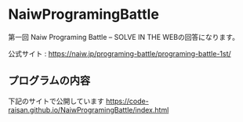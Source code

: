 # NaiwProgramingBattle
第一回 Naiw Programing Battle – SOLVE IN THE WEBの回答になります。

公式サイト : https://naiw.jp/programing-battle/programing-battle-1st/

## プログラムの内容

下記のサイトで公開しています
https://code-raisan.github.io/NaiwProgramingBattle/index.html
